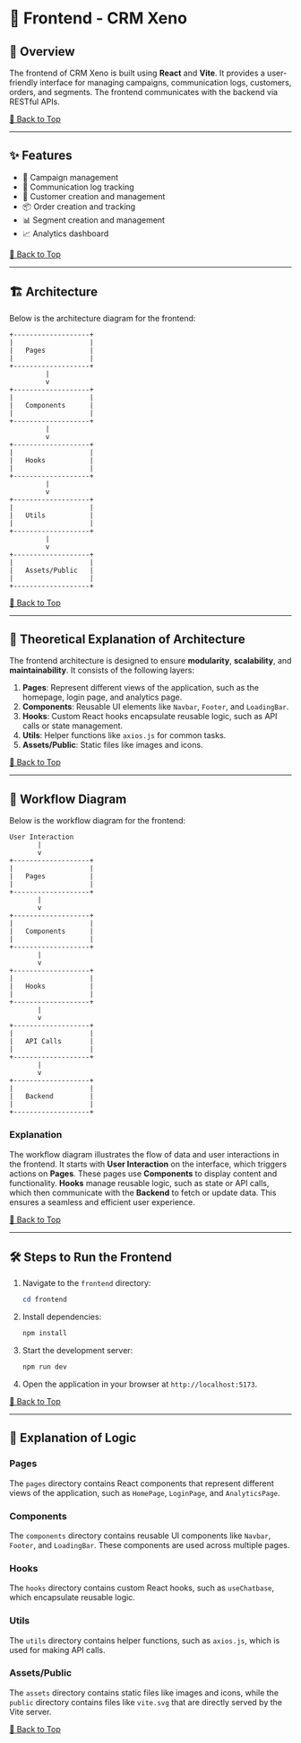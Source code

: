 # 🚀 Frontend - CRM Xeno

## 🌟 Overview

The frontend of CRM Xeno is built using **React** and **Vite**. It provides a user-friendly interface for managing campaigns, communication logs, customers, orders, and segments. The frontend communicates with the backend via RESTful APIs.

[🔗 Back to Top](#-frontend---crm-xeno)

---

## ✨ Features

- 📢 Campaign management
- 📝 Communication log tracking
- 👤 Customer creation and management
- 📦 Order creation and tracking
- 📊 Segment creation and management
- 📈 Analytics dashboard

[🔗 Back to Top](#-frontend---crm-xeno)

---

## 🏗️ Architecture

Below is the architecture diagram for the frontend:

```plaintext
+-------------------+
|                   |
|   Pages           |
|                   |
+-------------------+
         |
         v
+-------------------+
|                   |
|   Components      |
|                   |
+-------------------+
         |
         v
+-------------------+
|                   |
|   Hooks           |
|                   |
+-------------------+
         |
         v
+-------------------+
|                   |
|   Utils           |
|                   |
+-------------------+
         |
         v
+-------------------+
|                   |
|   Assets/Public   |
|                   |
+-------------------+
```

[🔗 Back to Top](#-frontend---crm-xeno)

---

## 🧠 Theoretical Explanation of Architecture

The frontend architecture is designed to ensure **modularity**, **scalability**, and **maintainability**. It consists of the following layers:

1. **Pages**: Represent different views of the application, such as the homepage, login page, and analytics page.
2. **Components**: Reusable UI elements like `Navbar`, `Footer`, and `LoadingBar`.
3. **Hooks**: Custom React hooks encapsulate reusable logic, such as API calls or state management.
4. **Utils**: Helper functions like `axios.js` for common tasks.
5. **Assets/Public**: Static files like images and icons.

[🔗 Back to Top](#-frontend---crm-xeno)

---

## 🔄 Workflow Diagram

Below is the workflow diagram for the frontend:

```plaintext
User Interaction
       |
       v
+-------------------+
|                   |
|   Pages           |
|                   |
+-------------------+
       |
       v
+-------------------+
|                   |
|   Components      |
|                   |
+-------------------+
       |
       v
+-------------------+
|                   |
|   Hooks           |
|                   |
+-------------------+
       |
       v
+-------------------+
|                   |
|   API Calls       |
|                   |
+-------------------+
       |
       v
+-------------------+
|                   |
|   Backend         |
|                   |
+-------------------+
```

### Explanation

The workflow diagram illustrates the flow of data and user interactions in the frontend. It starts with **User Interaction** on the interface, which triggers actions on **Pages**. These pages use **Components** to display content and functionality. **Hooks** manage reusable logic, such as state or API calls, which then communicate with the **Backend** to fetch or update data. This ensures a seamless and efficient user experience.

[🔗 Back to Top](#-frontend---crm-xeno)

---

## 🛠️ Steps to Run the Frontend

1. Navigate to the `frontend` directory:

   ```powershell
   cd frontend
   ```

2. Install dependencies:

   ```powershell
   npm install
   ```

3. Start the development server:

   ```powershell
   npm run dev
   ```

4. Open the application in your browser at `http://localhost:5173`.

[🔗 Back to Top](#-frontend---crm-xeno)

---

## 🧩 Explanation of Logic

### Pages

The `pages` directory contains React components that represent different views of the application, such as `HomePage`, `LoginPage`, and `AnalyticsPage`.

### Components

The `components` directory contains reusable UI components like `Navbar`, `Footer`, and `LoadingBar`. These components are used across multiple pages.

### Hooks

The `hooks` directory contains custom React hooks, such as `useChatbase`, which encapsulate reusable logic.

### Utils

The `utils` directory contains helper functions, such as `axios.js`, which is used for making API calls.

### Assets/Public

The `assets` directory contains static files like images and icons, while the `public` directory contains files like `vite.svg` that are directly served by the Vite server.

[🔗 Back to Top](#-frontend---crm-xeno)

